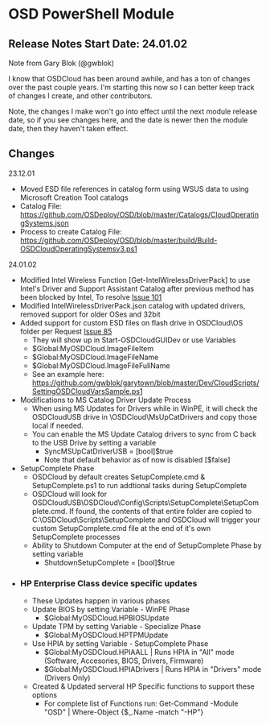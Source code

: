 # OSD PowerShell Module

## Release Notes Start Date: 24.01.02

Note from Gary Blok (@gwblok) 

I know that OSDCloud has been around awhile, and has a ton of changes over the past couple years.  I'm starting this now so I can better keep track of changes I create, and other contributors.

Note, the changes I make won't go into effect until the next module release date, so if you see changes here, and the date is newer then the module date, then they haven't taken effect.

## Changes

23.12.01
- Moved ESD file references in catalog form using WSUS data to using Microsoft Creation Tool catalogs
- Catalog File: https://github.com/OSDeploy/OSD/blob/master/Catalogs/CloudOperatingSystems.json
- Process to create Catalog File: https://github.com/OSDeploy/OSD/blob/master/build/Build-OSDCloudOperatingSystemsv3.ps1


24.01.02 
- Modified Intel Wireless Function [Get-IntelWirelessDriverPack] to use Intel's Driver and Support Assistant Catalog after previous method has been blocked by Intel, To resolve [Issue 101](https://github.com/OSDeploy/OSD/issues/101)
- Modified IntelWirelessDriverPack.json catalog with updated drivers, removed support for older OSes and 32bit
- Added support for custom ESD files on flash drive in OSDCloud\OS folder per Request [Issue 85](https://github.com/OSDeploy/OSD/issues/85)
  - They will show up in Start-OSDCloudGUIDev or use Variables
  - $Global:MyOSDCloud.ImageFileItem
  - $Global:MyOSDCloud.ImageFileName
  - $Global:MyOSDCloud.ImageFileFullName
  - See an example here: https://github.com/gwblok/garytown/blob/master/Dev/CloudScripts/SettingOSDCloudVarsSample.ps1
- Modifications to MS Catalog Driver Update Process
  - When using MS Updates for Drivers while in WinPE, it will check the OSDCloudUSB drive in \OSDCloud\MsUpCatDrivers and copy those local if needed.
  - You can enable the MS Update Catalog drivers to sync from C back to the USB Drive by setting a variable
    - SyncMSUpCatDriverUSB = [bool]$true
    - Note that default behavior as of now is disabled [$false] 
- SetupComplete Phase
  - OSDCloud by default creates SetupComplete.cmd & SetupComplete.ps1 to run addtional tasks during SetupComplete
  - OSDCloud will look for OSDCloudUSB\OSDCloud\Config\Scripts\SetupComplete\SetupComplete.cmd.  If found, the contents of that entire folder are copied to C:\OSDCloud\Scripts\SetupComplete and OSDCloud will trigger your custom SetupComplete.cmd file at the end of it's own SetupComplete processes
  - Ability to Shutdown Computer at the end of SetupComplete Phase by setting variable
    - ShutdownSetupComplete = [bool]$true 
- ### HP Enterprise Class device specific updates
  - These Updates happen in various phases
  - Update BIOS by setting Variable - WinPE Phase
    -  $Global:MyOSDCloud.HPBIOSUpdate
  - Update TPM by setting Variable - Specialize Phase
    - $Global:MyOSDCloud.HPTPMUpdate
  - Use HPIA by setting Variable - SetupComplete Phase
    - $Global:MyOSDCloud.HPIAALL | Runs HPIA in "All" mode (Software, Accesories, BIOS, Drivers, Firmware)
    - $Global:MyOSDCloud.HPIADrivers | Runs HPIA in "Drivers" mode (Drivers Only)
  - Created & Updated serveral HP Specific functions to support these options
    - For complete list of Functions run: Get-Command -Module "OSD" | Where-Object {$_.Name -match "-HP"}